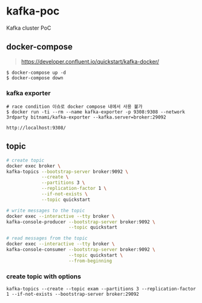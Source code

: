 # kafka-poc

Kafka cluster PoC

## docker-compose

> https://developer.confluent.io/quickstart/kafka-docker/

```
$ docker-compose up -d
$ docker-compose down
```

### kafka exporter

```
# race condition 이슈로 docker compose 내에서 사용 불가
$ docker run -ti --rm --name kafka-exporter -p 9308:9308 --network 3rdparty bitnami/kafka-exporter --kafka.server=broker:29092

http://localhost:9308/
```

## topic

```sh
# create topic
docker exec broker \
kafka-topics --bootstrap-server broker:9092 \
             --create \
             --partitions 3 \
             --replication-factor 1 \
             --if-not-exists \
             --topic quickstart

# write messages to the topic
docker exec --interactive --tty broker \
kafka-console-producer --bootstrap-server broker:9092 \
                       --topic quickstart

# read messages from the topic
docker exec --interactive --tty broker \
kafka-console-consumer --bootstrap-server broker:9092 \
                       --topic quickstart \
                       --from-beginning
```

### create topic with options

```
kafka-topics --create --topic exam --partitions 3 --replication-factor 1 --if-not-exists --bootstrap-server broker:29092
```
